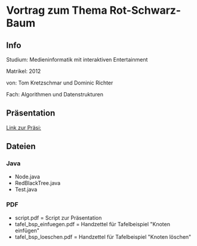 # Vortrag zum Thema Rot-Schwarz-Baum

## Info

Studium: Medieninformatik mit interaktiven Entertainment

Matrikel: 2012

von: Tom Kretzschmar und Dominic Richter

Fach: Algorithmen und Datenstrukturen

## Präsentation

[Link zur Präsi:](http://prezi.com/zsza7otdgiyw/rot-schwarz-baume-20/)

## Dateien

### Java

* Node.java
* RedBlackTree.java
* Test.java

### PDF

* script.pdf = Script zur Präsentation
* tafel_bsp_einfuegen.pdf = Handzettel für Tafelbeispiel "Knoten einfügen"
* tafel_bsp_loeschen.pdf = Handzettel für Tafelbeispiel "Knoten löschen"